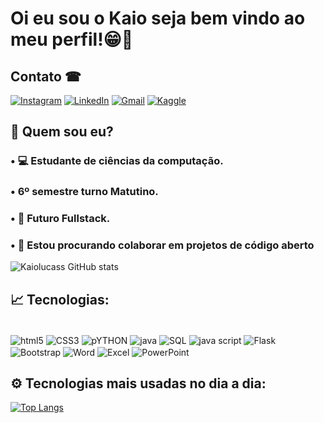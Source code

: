 # Oi eu sou o Kaio seja bem vindo ao meu perfil!😁👋

## Contato ☎
[![Instagram](https://img.shields.io/badge/Instagram-E4405F?style=for-the-badge&logo=instagram&logoColor=white)](https://instagram.com/kl.kaio_lucas)
[![LinkedIn](https://img.shields.io/badge/LinkedIn-0077B5?style=for-the-badge&logo=linkedin&logoColor=white)](https://www.linkedin.com/in/kaio-lucas-araújo-silva-051641249/)
[![Gmail](https://img.shields.io/badge/Gmail-D14836?style=for-the-badge&logo=gmail&logoColor=white)](mailto:kaiosaulo22@gmail.com)
[![Kaggle](https://img.shields.io/badge/Kaggle-20BEFF?style=for-the-badge&logo=Kaggle&logoColor=white)](https://www.kaggle.com/kaiolucasaraujosilva)

## 🤔  Quem sou eu?
### •  💻 Estudante de ciências da computação.
### •  6º semestre turno Matutino.
### •  🎯  Futuro Fullstack.
### •  👯 Estou procurando colaborar em projetos de código aberto

![Kaiolucass GitHub stats](https://github-readme-stats.vercel.app/api?username=Kaiolucass&show_icons=true&theme=radical)

## 📈 Tecnologias:

<div style="display: inline-block"><br/>
    <img align="center"alt="html5" src="https://img.shields.io/badge/HTML5-E34F26?style=for-the-badge&logo=html5&logoColor=white">
    <img align="center"alt="CSS3" src="https://img.shields.io/badge/CSS3-1572B6?style=for-the-badge&logo=css3&logoColor=white">
    <img align="center"alt="pYTHON" src="https://img.shields.io/badge/Python-3776AB?style=for-the-badge&logo=python&logoColor=white">
    <img align="center"alt="java" src="https://img.shields.io/badge/Java-ED8B00?style=for-the-badge&logo=openjdk&logoColor=white">
    <img align="center"alt="SQL" src="https://img.shields.io/badge/MySQL-00000F?style=for-the-badge&logo=mysql&logoColor=white">
    <img align="center"alt="java script" src="https://img.shields.io/badge/JavaScript-F7DF1E?style=for-the-badge&logo=javascript&logoColor=black">
    <img align="center"alt="Flask" src="https://img.shields.io/badge/Flask-000000?style=for-the-badge&logo=flask&logoColor=white">
    <img align="center"alt="Bootstrap" src="https://img.shields.io/badge/Bootstrap-563D7C?style=for-the-badge&logo=bootstrap&logoColor=white">
    <img align="center"alt="Word" src="https://img.shields.io/badge/Microsoft_Word-2B579A?style=for-the-badge&logo=microsoft-word&logoColor=white">
    <img align="center"alt="Excel" src="https://img.shields.io/badge/Microsoft_Excel-217346?style=for-the-badge&logo=microsoft-excel&logoColor=white">
    <img align="center"alt="PowerPoint" src="https://img.shields.io/badge/Microsoft_PowerPoint-B7472A?style=for-the-badge&logo=microsoft-powerpoint&logoColo">
</div>


## ⚙ Tecnologias mais usadas no dia a dia:
[![Top Langs](https://github-readme-stats.vercel.app/api/top-langs/?username=Kaiolucass&layout=donut&theme=radical)](https://github.com/Kaiolucass/github-readme-stats)
